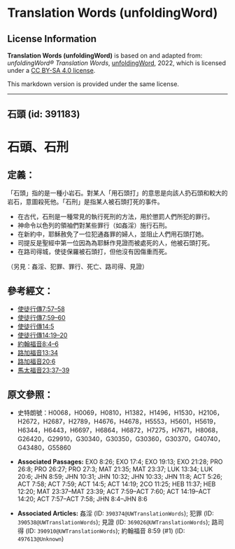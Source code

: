 # Translation Words (unfoldingWord)

## License Information

**Translation Words (unfoldingWord)** is based on and adapted from: _unfoldingWord® Translation Words_, [unfoldingWord](https://unfoldingword.org/utw), 2022, which is licensed under a [CC BY-SA 4.0 license](https://creativecommons.org/licenses/by-sa/4.0/legalcode.en).

This markdown version is provided under the same license.



--------------------------------

## 石頭 (id: 391183)

石頭、石刑
=====

定義：
---

「石頭」指的是一種小岩石。對某人「用石頭打」的意思是向該人扔石頭和較大的岩石，意圖殺死他。「石刑」是指某人被石頭打死的事件。

* 在古代，石刑是一種常見的執行死刑的方法，用於懲罰人們所犯的罪行。
* 神命令以色列的領袖們對某些罪行（如姦淫）施行石刑。
* 在新約中，耶穌赦免了一位犯通姦罪的婦人，並阻止人們用石頭打她。
* 司提反是聖經中第一位因為為耶穌作見證而被處死的人，他被石頭打死。
* 在路司得城，使徒保羅被石頭打，但他沒有因傷重而死。

（另見：姦淫、犯罪、罪行、死亡、路司得、見證）

參考經文：
-----

* [使徒行傳7:57–58](https://ref.ly/Acts7:57-Acts7:58)
* [使徒行傳7:59–60](https://ref.ly/Acts7:59-Acts7:60)
* [使徒行傳14:5](https://ref.ly/Acts14:5)
* [使徒行傳14:19–20](https://ref.ly/Acts14:19-Acts14:20)
* [約翰福音8:4–6](https://ref.ly/John8:4-John8:6)
* [路加福音13:34](https://ref.ly/Luke13:34)
* [路加福音20:6](https://ref.ly/Luke20:6)
* [馬太福音23:37–39](https://ref.ly/Matt23:37-Matt23:39)

原文參照：
-----

* 史特朗號：H0068，H0069，H0810，H1382，H1496，H1530，H2106，H2672，H2687，H2789，H4676，H4678，H5553，H5601，H5619，H6344，H6443，H6697，H6864，H6872，H7275，H7671，H8068，G26420，G29910，G30340，G30350，G30360，G30370，G40740，G43480，G55860

* **Associated Passages:** EXO 8:26; EXO 17:4; EXO 19:13; EXO 21:28; PRO 26:8; PRO 26:27; PRO 27:3; MAT 21:35; MAT 23:37; LUK 13:34; LUK 20:6; JHN 8:59; JHN 10:31; JHN 10:32; JHN 10:33; JHN 11:8; ACT 5:26; ACT 7:58; ACT 7:59; ACT 14:5; ACT 14:19; 2CO 11:25; HEB 11:37; HEB 12:20; MAT 23:37–MAT 23:39; ACT 7:59–ACT 7:60; ACT 14:19–ACT 14:20; ACT 7:57–ACT 7:58; JHN 8:4–JHN 8:6
* **Associated Articles:** 姦淫 (ID: `390374@UWTranslationWords`); 犯罪 (ID: `390538@UWTranslationWords`); 見證 (ID: `369026@UWTranslationWords`); 路司得 (ID: `390910@UWTranslationWords`); 約翰福音 8:59 (#1) (ID: `497613@Unknown`)

